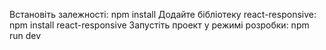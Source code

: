 Встановіть залежності:
npm install
Додайте бібліотеку react-responsive:
npm install react-responsive
Запустіть проект у режимі розробки:
npm run dev

